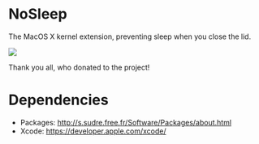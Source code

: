 NoSleep
=======

The MacOS X kernel extension, preventing sleep when you close the lid.

<a href="https://www.paypal.com/cgi-bin/webscr?cmd=_donations&business=integral%2epro%40gmail%2ecom&lc=US&item_name=NoSleep%20extension%20for%20MacOS%20X&currency_code=USD&bn=PP%2dDonationsBF%3abtn_donateCC_LG%2egif%3aNonHosted"><img src="https://www.paypal.com/en_US/i/btn/btn_donateCC_LG.gif"/></a>
<p>Thank you all, who donated to the project!</p>

Dependencies
============
* Packages: http://s.sudre.free.fr/Software/Packages/about.html
* Xcode: https://developer.apple.com/xcode/
